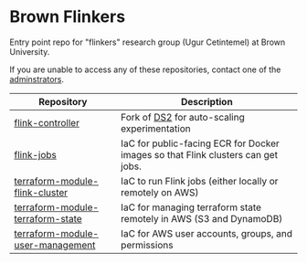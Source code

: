 # Brown Flinkers 

Entry point repo for "flinkers" research group (Ugur Cetintemel) at Brown
University.

If you are unable to access any of these repositories, contact one of the
[adminstrators](./administrators.md). 

| Repository | Description |
| ---------- | ----------- |
| [flink-controller](https://github.com/cherrycreek28/flink_controller) | Fork of [DS2](https://github.com/strymon-system/ds2) for auto-scaling experimentation | 
| [flink-jobs](https://github.com/breezykermo/flink-jobs) | IaC for public-facing ECR for Docker images so that Flink clusters can get jobs. |
| [terraform-module-flink-cluster](https://github.com/breezykermo/terraform-module-flink-cluster) | IaC to run Flink jobs (either locally or remotely on AWS) | 
| [terraform-module-terraform-state](https://github.com/breezykermo/terraform-module-terraform-state) | IaC for managing terraform state remotely in AWS (S3 and DynamoDB) |
| [terraform-module-user-management](https://github.com/breezykermo/terraform-module-user-management) | IaC for AWS user accounts, groups, and permissions |
